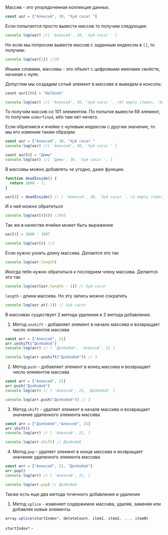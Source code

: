 Массив - это упорядоченная коллекция данных.

``` js
const usr = ["Алексей", 30, "Хуй сасат "]
```

Если попытается просто вывести массив то получим следующее:
``` js
console.log(usr) //[ 'Алексей', 30, 'Хуй сасат ' ]
```

Но если мы попросим вывести массив с заданным индексом в `[]`, то получим:
```js
console.log(usr[1]) //30
```

Иными словами, массивы - это объект с цифровыми именами свойств, начиная с нуля. 

Допустим мы создадим сотый элемент в массиве в выведем в консоль: 
```js
count usr[100] = "Dolboeb"

console.log(usr) //[ 'Алексей', 30, 'Хуй сасат ', <97 empty items>, 'Dolboeb' ]
```

То получим массив со 101 элементом. По попытке вывести 68 элемент, то получим `underfined`, ибо там нет ничего.

Если обратимся к ячейке с нулевым индексом с другим значение, то мы его изменим таким образрм: 
```js
const usr = ["Алексей", 30, "Хуй сасат "
console.log(usr) //[ 'Алексей', 30, 'Хуй сасат ' ]

count usr[0] = "Дима"
console.log(usr) //[ 'Дима', 30, 'Хуй сасат ', ]
```

В массивы можно добавлять че угодно, даже функции. 
``` js
function deadInside() {
  return 1000 - 7;
}

usr[4] = deadInside() // [ 'Алексей', 30, 'Хуй сасат ', <1 empty item>, [Function: deadInside] ]
```

И к ней можно обратиться
```js
console.log(usr[4]()) //993
```

Так же в качестве ячейки может быть выражение
```js
usr[4] = 2000 - 1997

console.log(usr[4] //3
```

Если нужно узнать длину массива. Делается это так
```js
console.log(usr.length)
```

Иногда тебе нужно обратиться к последнем члену массива. Делается это так

```js
console.log(usr[usr.length - 1]) // Хуй сасат 
```

`length` - длина массива. Но эту запись можно сократить

```js
console.log(usr.at(-1)) // Хуй сасат 
```

В массивах существует 2 метода удаления и 2 метода добавления. 

1. Метод `unshift` - добавляет элемент в начало массива и возвращает число элементов массива
```js
const arr = ["Алексей", 21]
arr.unshift("Долбойоб")
console.log(arr) // [ 'Долбойоб', 'Алексей', 21 ]

console.log(arr.unshift("Долбойоб")) // 3
```
 
2. Метод `push` - добавляет элемент в конец массива и возвращает число элементов массива
```js
const arr = ["Алексей", 21]
arr.push("Долбойоб")
console.log(arr) // [ 'Алексей', 21, 'Долбойоб' ]

console.log(arr.push("Долбойоб")) // 3
```

3. Метод `shift` - удаляет элемент в начале массива и возвращает значение удаленного элемента массива
```js
const arr = ["Долбойоб","Алексей", 21]
arr.shift()
console.log(arr) // [ 'Алексей', 21, ]

console.log(arr.shift) // Долбойоб
```

4. Метод `pop` - удаляет элемент в конце массива и возвращает значение удаленного элемента массива
```js
const arr = ["Алексей", 21, "Долбойоб"]
arr.pop()
console.log(arr) // [ 'Алексей', 21, ]

console.log(arr.pop) // Долбойоб
```

Также есть еще два метода точечного добавления и удаления

1. Метод `splice` - изменяет содержимое массива, удаляя, заменяя или добавляя новые элементы.

```js
array.splice(startIndex*, deleteCount, item1, item2, ..., itemN)
```

`startIndex*` - 